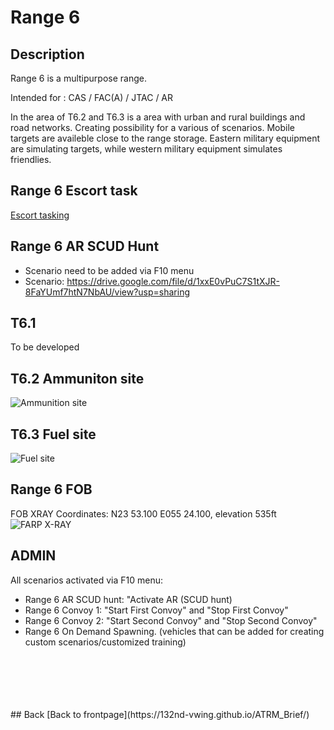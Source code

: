 # Range 6

## Description
Range 6 is a multipurpose range.

Intended for : CAS / FAC(A) / JTAC / AR

In the area of T6.2 and T6.3 is a area with urban and rural buildings and road networks. Creating possibility for a various of scenarios.
Mobile targets are availeble close to the range storage.   Eastern military equipment are simulating targets, while western military equipment simulates friendlies.

## Range 6 Escort task
[Escort tasking](/ATRM_Brief/Pages/R6_ESCORT_TASK.html) 

## Range 6 AR SCUD Hunt
- Scenario need to be added via F10 menu
- Scenario: https://drive.google.com/file/d/1xxE0vPuC7S1tXJR-8FaYUmf7htN7NbAU/view?usp=sharing


## T6.1
To be developed


## T6.2 Ammuniton site

![Ammunition site](/ATRM_Brief/Pictures/T6_2.PNG)





## T6.3 Fuel site

![Fuel site](/ATRM_Brief/Pictures/T6_3.PNG)


## Range 6 FOB
FOB XRAY Coordinates: N23 53.100 E055 24.100, elevation 535ft
![FARP X-RAY](/ATRM_Brief/Pictures/R6_FOB_XRAY.PNG)




## ADMIN
All scenarios activated via F10 menu:
- Range 6 AR SCUD hunt: "Activate AR (SCUD hunt)
- Range 6 Convoy 1: "Start First Convoy"  and   "Stop First Convoy"
- Range 6 Convoy 2: "Start Second Convoy" and "Stop Second Convoy"
- Range 6 On Demand Spawning.  (vehicles that can be added for creating custom scenarios/customized training)
<br>
<br>
<br>
<br>
<br>
## Back
[Back to frontpage](https://132nd-vwing.github.io/ATRM_Brief/)